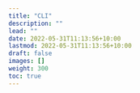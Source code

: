 ```yaml
---
title: "CLI"
description: ""
lead: ""
date: 2022-05-31T11:13:56+10:00
lastmod: 2022-05-31T11:13:56+10:00
draft: false
images: []
weight: 300
toc: true
---
```

